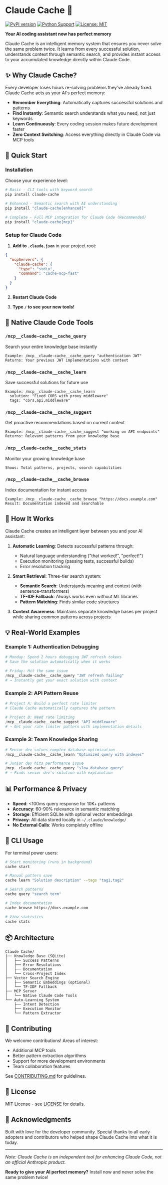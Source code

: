 # Claude Cache 🧠

[![PyPI version](https://badge.fury.io/py/claude-cache.svg)](https://pypi.org/project/claude-cache/)
[![Python Support](https://img.shields.io/pypi/pyversions/claude-cache)](https://pypi.org/project/claude-cache/)
[![License: MIT](https://img.shields.io/badge/License-MIT-yellow.svg)](https://opensource.org/licenses/MIT)

**Your AI coding assistant now has perfect memory**

Claude Cache is an intelligent memory system that ensures you never solve the same problem twice. It learns from every successful solution, understands context through semantic search, and provides instant access to your accumulated knowledge directly within Claude Code.

## ✨ Why Claude Cache?

Every developer loses hours re-solving problems they've already fixed. Claude Cache acts as your AI's perfect memory:

- **Remember Everything**: Automatically captures successful solutions and patterns
- **Find Instantly**: Semantic search understands what you need, not just keywords
- **Learn Continuously**: Every coding session makes future development faster
- **Zero Context Switching**: Access everything directly in Claude Code via MCP tools

## 🚀 Quick Start

### Installation

Choose your experience level:

```bash
# Basic - CLI tools with keyword search
pip install claude-cache

# Enhanced - Semantic search with AI understanding
pip install "claude-cache[enhanced]"

# Complete - Full MCP integration for Claude Code (Recommended)
pip install "claude-cache[mcp]"
```

### Setup for Claude Code

1. **Add to `.claude.json`** in your project root:
```json
{
  "mcpServers": {
    "claude-cache": {
      "type": "stdio",
      "command": "cache-mcp-fast"
    }
  }
}
```

2. **Restart Claude Code**

3. **Type `/` to see your new tools!**

## 🎯 Native Claude Code Tools

### `/mcp__claude-cache__cache_query`
Search your entire knowledge base instantly
```
Example: /mcp__claude-cache__cache_query "authentication JWT"
Returns: Your previous JWT implementations with context
```

### `/mcp__claude-cache__cache_learn`
Save successful solutions for future use
```
Example: /mcp__claude-cache__cache_learn
  solution: "Fixed CORS with proxy middleware"
  tags: "cors,api,middleware"
```

### `/mcp__claude-cache__cache_suggest`
Get proactive recommendations based on current context
```
Example: /mcp__claude-cache__cache_suggest "working on API endpoints"
Returns: Relevant patterns from your knowledge base
```

### `/mcp__claude-cache__cache_stats`
Monitor your growing knowledge base
```
Shows: Total patterns, projects, search capabilities
```

### `/mcp__claude-cache__cache_browse`
Index documentation for instant access
```
Example: /mcp__claude-cache__cache_browse "https://docs.example.com"
Result: Documentation indexed and searchable
```

## 🧠 How It Works

Claude Cache creates an intelligent layer between you and your AI assistant:

1. **Automatic Learning**: Detects successful patterns through:
   - Natural language understanding ("that worked!", "perfect!")
   - Execution monitoring (passing tests, successful builds)
   - Error resolution tracking

2. **Smart Retrieval**: Three-tier search system:
   - **Semantic Search**: Understands meaning and context (with sentence-transformers)
   - **TF-IDF Fallback**: Always works even without ML libraries
   - **Pattern Matching**: Finds similar code structures

3. **Context Awareness**: Maintains separate knowledge bases per project while sharing common patterns across projects

## 💡 Real-World Examples

### Example 1: Authentication Debugging
```python
# Monday: Spend 2 hours debugging JWT refresh tokens
# Save the solution automatically when it works

# Friday: Hit the same issue
/mcp__claude-cache__cache_query "JWT refresh failing"
# → Instantly get your exact solution with context
```

### Example 2: API Pattern Reuse
```python
# Project A: Build a perfect rate limiter
# Claude Cache automatically captures the pattern

# Project B: Need rate limiting
/mcp__claude-cache__cache_suggest "API middleware"
# → Get your rate limiter pattern with implementation details
```

### Example 3: Team Knowledge Sharing
```python
# Senior dev solves complex database optimization
/mcp__claude-cache__cache_learn "Optimized query with indexes"

# Junior dev hits performance issue
/mcp__claude-cache__cache_query "slow database query"
# → Finds senior dev's solution with explanation
```

## 📊 Performance & Privacy

- **Speed**: <100ms query response for 10K+ patterns
- **Accuracy**: 60-90% relevance in semantic matching
- **Storage**: Efficient SQLite with optional vector embeddings
- **Privacy**: All data stored locally in `~/.claude/knowledge/`
- **No External Calls**: Works completely offline

## 🔧 CLI Usage

For terminal power users:

```bash
# Start monitoring (runs in background)
cache start

# Manual pattern save
cache learn "Solution description" --tags "tag1,tag2"

# Search patterns
cache query "search term"

# Index documentation
cache browse https://docs.example.com

# View statistics
cache stats
```

## 📦 Architecture

```
Claude Cache/
├── Knowledge Base (SQLite)
│   ├── Success Patterns
│   ├── Error Resolutions
│   ├── Documentation
│   └── Cross-Project Index
├── Vector Search Engine
│   ├── Semantic Embeddings (optional)
│   └── TF-IDF Fallback
├── MCP Server
│   └── Native Claude Code Tools
└── Auto-Learning System
    ├── Intent Detection
    ├── Execution Monitor
    └── Pattern Extractor
```

## 🤝 Contributing

We welcome contributions! Areas of interest:
- Additional MCP tools
- Better pattern extraction algorithms
- Support for more development environments
- Team collaboration features

See [CONTRIBUTING.md](docs/CONTRIBUTING.md) for guidelines.

## 📄 License

MIT License - see [LICENSE](LICENSE) for details.

## 🙏 Acknowledgments

Built with love for the developer community. Special thanks to all early adopters and contributors who helped shape Claude Cache into what it is today.

---

*Note: Claude Cache is an independent tool for enhancing Claude Code, not an official Anthropic product.*

**Ready to give your AI perfect memory?** Install now and never solve the same problem twice!